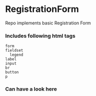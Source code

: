 # RegistrationForm

Repo implements basic Registration Form

### Includes following html tags
    form
    fieldset
      legend
    label
    input
    br
    button 
    p
    
### Can have a look here 
